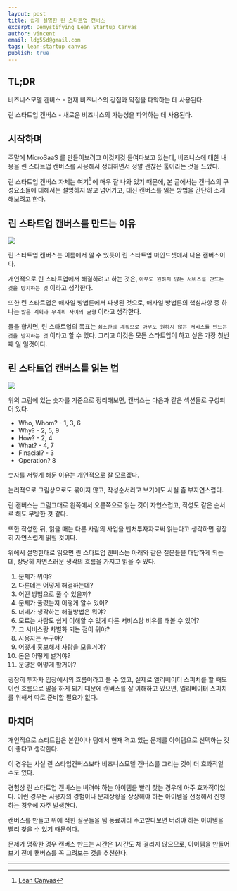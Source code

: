 ```yaml
---
layout: post
title: 쉽게 설명한 린 스타트업 캔버스
excerpt: Demystifying Lean Startup Canvas
author: vincent
email: ldg55d@gmail.com
tags: lean-startup canvas
publish: true
---
```


## TL;DR

비즈니스모델 캔버스 - 현재 비즈니스의 강점과 약점을 파악하는 데 사용된다.

린 스타트업 캔버스 - 새로운 비즈니스의 가능성을 파악하는 데 사용된다.

## 시작하며

주말에 MicroSaaS 를 만들어보려고 이것저것 들여다보고 있는데, 비즈니스에 대한 내용을 린 스타트업 캔버스를 사용해서 정리하면서 정말 괜찮은 툴이라는 것을 느꼈다.

린 스타트업 캔버스 자체는 여기[^1] 에 매우 잘 나와 있기 때문에, 본 글에서는 캔버스의 구성요소들에 대해서는 설명하지 않고 넘어가고, 대신 캔버스를 읽는 방법을 간단히 소개해보려고 한다.

## 린 스타트업 캔버스를 만드는 이유

<img src="https://railsware.com/blog/wp-content/uploads/2018/10/lc3-1.jpg" />

린 스타트업 캔버스는 이름에서 알 수 있듯이 린 스타트업 마인드셋에서 나온 캔버스이다.

개인적으로 린 스타트업에서 해결하려고 하는 것은, `아무도 원하지 않는 서비스를 만드는 것을 방지하는 것` 이라고 생각한다.

또한 린 스타트업은 애자일 방법론에서 파생된 것으로, 애자일 방법론의 핵심사항 중 하나는 `많은 계획과 무계획 사이의 균형` 이라고 생각한다.

둘을 합치면, 린 스타트업의 목표는 `최소한의 계획으로 아무도 원하지 않는 서비스를 만드는 것을 방지하는 것` 이라고 할 수 있다. 그리고 이것은 모든 스타트업이 하고 싶은 가장 첫번째 일 일것이다.

## 린 스타트업 캔버스를 읽는 법

<img src="https://railsware.com/blog/wp-content/uploads/2018/10/lc1-1.jpg"/>

위의 그림에 있는 숫자를 기준으로 정리해보면, 캔버스는 다음과 같은 섹션들로 구성되어 있다.

- Who, Whom? - 1, 3, 6
- Why? - 2, 5, 9
- How? - 2, 4
- What? - 4, 7
- Finacial? - 3
- Operation? 8

숫자를 저렇게 해둔 이유는 개인적으로 잘 모르겠다.

논리적으로 그림상으로도 묶이지 않고, 작성순서라고 보기에도 사실 좀 부자연스럽다.

린 캔버스는 그림그대로 왼쪽에서 오른쪽으로 읽는 것이 자연스럽고, 작성도 같은 순서로 해도 무방한 것 같다.

또한 작성한 뒤, 읽을 때는 다른 사람의 사업을 벤처투자자로써 읽는다고 생각하면 굉장히 자연스럽게 읽힐 것이다.

위에서 설명한대로 읽으면 린 스타트업 캔버스는 아래와 같은 질문들을 대답하게 되는데, 상당히 자연스러운 생각의 흐름을 가지고 읽을 수 있다.

1. 문제가 뭐야?
2. 다른데는 어떻게 해결하는데?
3. 어떤 방법으로 풀 수 있을까?
4. 문제가 풀렸는지 어떻게 알수 있어?
5. 너네가 생각하는 해결방법은 뭐야?
6. 모르는 사람도 쉽게 이해할 수 있게 다른 서비스랑 비유를 해볼 수 있어?
7. 그 서비스랑 차별화 되는 점이 뭐야?
8. 사용자는 누구야?
9. 어떻게 홍보해서 사람을 모을거야?
10. 돈은 어떻게 벌거야?
11. 운영은 어떻게 할거야?

굉장히 투자자 입장에서의 흐름이라고 볼 수 있고, 실제로 엘리베이터 스피치를 할 때도 이런 흐름으로 말을 하게 되기 때문에 캔버스를 잘 이해하고 있으면, 엘리베이터 스피치를 위해서 따로 준비할 필요가 없다.

## 마치며

개인적으로 스타트업은 본인이나 팀에서 현재 겪고 있는 문제를 아이템으로 선택하는 것이 좋다고 생각한다.

이 경우는 사실 린 스타업캔버스보다 비즈니스모델 캔버스를 그리는 것이 더 효과적일 수도 있다.

경험상 린 스타트업 캔버스는 버려야 하는 아이템을 빨리 찾는 경우에 아주 효과적이었다. 이런 경우는 사용자의 경험이나 문제상황을 상상해야 하는 아이템을 선정해서 진행하는 경우에 자주 발생한다.

캔버스를 만들고 위에 적힌 질문들을 팀 동료끼리 주고받다보면 버려야 하는 아이템을 빨리 찾을 수 있기 때문이다.

문제가 명확한 경우 캔버스 만드는 시간은 1시간도 채 걸리지 않으므로, 아이템을 만들어보기 전에 캔버스를 꼭 그려보는 것을 추천한다.

---

[^1]: [Lean Canvas](https://railsware.com/blog/lean-canvas-a-tool-your-startup-needs-instead-of-a-business-plan)
